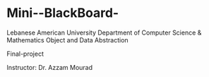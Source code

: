 # Mini--BlackBoard-
Lebanese American University Department of Computer Science & Mathematics Object and Data Abstraction

Final-project

Instructor: Dr. Azzam Mourad
